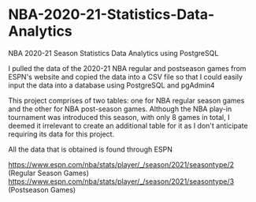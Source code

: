 # NBA-2020-21-Statistics-Data-Analytics
NBA 2020-21 Season Statistics Data Analytics using PostgreSQL

I pulled the data of the 2020-21 NBA regular and postseason games from ESPN's website and copied the data into a CSV file so that I could easily input the data into a database using PostgreSQL and pgAdmin4

This project comprises of two tables: one for NBA regular season games and the other for NBA post-season games. Although the NBA play-in tournament was introduced this season, with only 8 games in total, I deemed it irrelevant to create an additional table for it as I don't anticipate requiring its data for this project.


All the data that is obtained is found through ESPN 

https://www.espn.com/nba/stats/player/_/season/2021/seasontype/2 (Regular Season Games)
https://www.espn.com/nba/stats/player/_/season/2021/seasontype/3 (Postseason Games)
